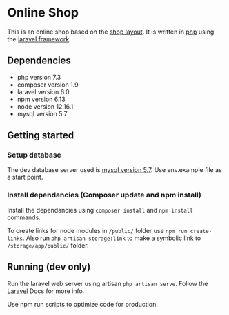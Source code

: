 # Online Shop

This is an online shop based on the [shop layout](https://github.com/kenkioko/shop-layout.git).
It is written in [php](https://www.php.net/) using the [laravel framework ](https://laravel.com)

## Dependencies
* php version 7.3
* composer version 1.9
* laravel version 6.0
* npm version 6.13
* node version 12.16.1
* mysql version 5.7

## Getting started

### Setup database
The dev database server used is [mysql version 5.7](https://www.mysql.com/).
Use env.example file as a start point.

### Install dependancies (Composer update and npm install)
Install the dependancies using `composer install` and `npm install` commands.

To create links for node modules in `/public/` folder use `npm run create-links`.
Also run `php artisan storage:link` to make a symbolic link to `/storage/app/public/` folder.

## Running (dev only)
Run the laravel web server using artisan `php artisan serve`. Follow the [Laravel](https://laravel.com/docs/6.x) Docs for more info.

Use npm run scripts to optimize code for production.
